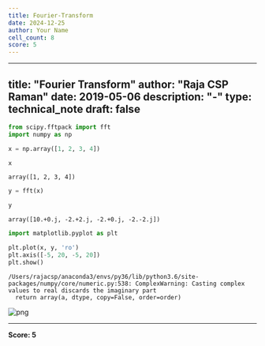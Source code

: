 ```yaml
---
title: Fourier-Transform
date: 2024-12-25
author: Your Name
cell_count: 8
score: 5
---
```


---
title: "Fourier Transform"
author: "Raja CSP Raman"
date: 2019-05-06
description: "-"
type: technical_note
draft: false
---

```python
from scipy.fftpack import fft
import numpy as np
```


```python
x = np.array([1, 2, 3, 4])
```


```python
x
```




    array([1, 2, 3, 4])




```python
y = fft(x)
```


```python
y
```




    array([10.+0.j, -2.+2.j, -2.+0.j, -2.-2.j])




```python
import matplotlib.pyplot as plt
```


```python
plt.plot(x, y, 'ro')
plt.axis([-5, 20, -5, 20])
plt.show()
```

    /Users/rajacsp/anaconda3/envs/py36/lib/python3.6/site-packages/numpy/core/numeric.py:538: ComplexWarning: Casting complex values to real discards the imaginary part
      return array(a, dtype, copy=False, order=order)



    
![png](/mlnotes/images/fourier-transform_7_1.png)
    



---
**Score: 5**
